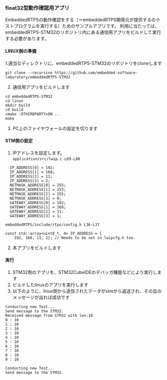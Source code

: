 ### float32型動作確認用アプリ

EmbeddedRTPSの動作確認をする（＝embeddedRTPS開発元が提供するのテストプログラムを実行する）ためのサンプルアプリです。
利用に当たっては、embeddedRTPS-STM32のリポジトリ内にある通信用アプリをビルドして実行する必要があります。

#### LINUX側の準備
1.適当なディレクトリに、embeddedRTPS-STM32のリポジトリをcloneします  
```
git clone --recursive https://github.com/embedded-software-laboratory/embeddedRTPS-STM32
```
2. 通信用アプリをビルドします  
```
cd embeddedRTPS-STM32
cd linux
mkdir build
cd build
cmake -DTHIRDPARTY=ON ..
make 
```
3. PC上のファイヤウォールの設定を切ります

#### STM側の設定
1. IPアドレスを設定します。  
`application/src/lwip.c L69-L80`  
```
  IP_ADDRESS[0] = 192;
  IP_ADDRESS[1] = 168;
  IP_ADDRESS[2] = 11;
  IP_ADDRESS[3] = 2;
  NETMASK_ADDRESS[0] = 255;
  NETMASK_ADDRESS[1] = 255;
  NETMASK_ADDRESS[2] = 255;
  NETMASK_ADDRESS[3] = 0;
  GATEWAY_ADDRESS[0] = 192;
  GATEWAY_ADDRESS[1] = 168;
  GATEWAY_ADDRESS[2] = 11;
  GATEWAY_ADDRESS[3] = 1;
  ```  
`embeddedRTPS/include/rtps/config.h L36-L37`  
```
const std::array<uint8_t, 4> IP_ADDRESS = {
    192, 168, 11, 2}; // Needs to be set in lwipcfg.h too.
```
2. 本アプリをビルドします

#### 実行
1. STM32側のアプリを、STM32CubeIDEのデバッガ機能などにより実行します
2. ビルドしたlinuxのアプリを実行します
3. 以下のように、linux側から送信されたデータがstmから返送され、その旨のメッセージが出れば成功です
```
Conducting new Test...
Send message to the STM32.
Received message from STM32 with len:10
0 : 10
1 : 10
2 : 10
3 : 10
4 : 10
5 : 10
6 : 10
7 : 10
8 : 10
9 : 10

Conducting new Test...
Send message to the STM32.

```
